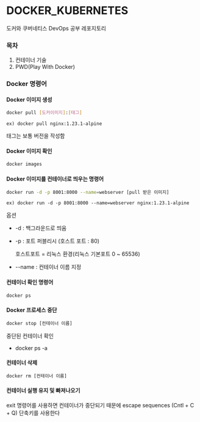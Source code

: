 # DOCKER_KUBERNETES

도커와 쿠버네티스 DevOps 공부 레포지토리

### 목차

1. 컨테이너 기술
2. PWD(Play With Docker)

### Docker 명령어

#### Docker 이미지 생성

```bash
docker pull [도커이미지]:[태그]
```

`ex) docker pull nginx:1.23.1-alpine`

태그는 보통 버전을 작성함

#### Docker 이미지 확인

```bash
docker images
```

#### Docker 이미지를 컨테이너로 띄우는 명령어

```bash
docker run -d -p 8001:8000 --name=webserver [pull 받은 이미지]
```

`ex) docker run -d -p 8001:8000 --name=webserver nginx:1.23.1-alpine`

옵션

- -d : 백그라운드로 띄움
- -p : 포트 퍼블리시 (호스트 포트 : 80)

  호스트포트 = 리눅스 환경(리눅스 기본포트 0 ~ 65536)

- --name : 컨테이너 이름 지정

#### 컨테이너 확인 명령어

```bash
docker ps
```

#### Docker 프로세스 중단

```bash
docker stop [컨테이너 이름]
```

중단된 컨테이너 확인

- docker ps -a

#### 컨테이너 삭제

```bash
docker rm [컨테이너 이름]
```

#### 컨테이너 실행 유지 및 빠져나오기

exit 명령어를 사용하면 컨테이너가 중단되기 때문에 escape sequences (Cntl + C + Q) 단축키를 사용한다
